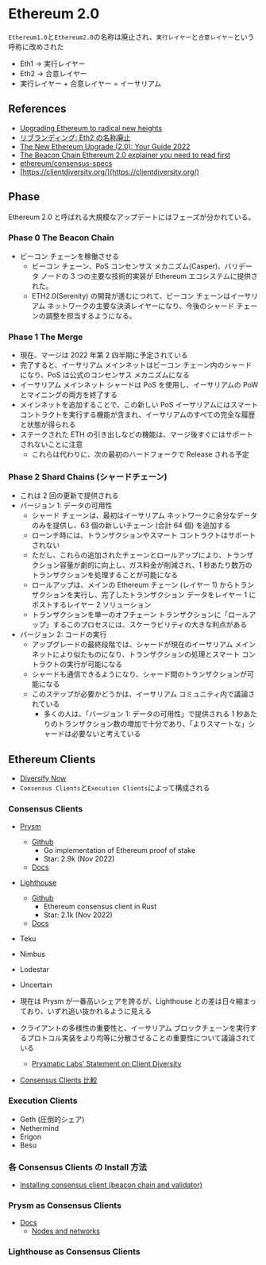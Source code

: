 # Ethereum 2.0

`Ethereum1.0`と`Ethereum2.0`の名称は廃止され、`実行レイヤー`と`合意レイヤー`という呼称に改めされた

- Eth1 -> 実行レイヤー
- Eth2 -> 合意レイヤー
- 実行レイヤー + 合意レイヤー = イーサリアム

## References

- [Upgrading Ethereum to radical new heights](https://ethereum.org/en/upgrades/)
- [リブランディング: Eth2 の名称廃止](https://blog.ethereum.org/ja/2022/01/24/the-great-eth2-renaming)
- [The New Ethereum Upgrade (2.0): Your Guide 2022](https://www.alchemy.com/overviews/ethereum-2-0-your-guide-for-2022)
- [The Beacon Chain Ethereum 2.0 explainer you need to read first](https://ethos.dev/beacon-chain)
- [ethereum/consensus-specs](https://github.com/ethereum/consensus-specs/tree/dev/specs/altair/light-client)
- [https://clientdiversity.org/](https://clientdiversity.org/)

## Phase

Ethereum 2.0 と呼ばれる大規模なアップデートにはフェーズが分かれている。

### Phase 0 The Beacon Chain

- ビーコン チェーンを稼働させる
  - ビーコン チェーン、PoS コンセンサス メカニズム(Casper)、バリデータ ノードの 3 つの主要な技術的実装が Ethereum エコシステムに提供された。
  - ETH2.0(Serenity) の開発が進むにつれて、ビーコン チェーンはイーサリアム ネットワークの主要な決済レイヤーになり、今後のシャード チェーンの調整を担当するようになる。

### Phase 1 The Merge

- 現在、マージは 2022 年第 2 四半期に予定されている
- 完了すると、イーサリアム メインネットはビーコン チェーン内のシャードになり、PoS は公式のコンセンサス メカニズムになる
- イーサリアム メインネット シャードは PoS を使用し、イーサリアムの PoW とマイニングの両方を終了する
- メインネットを追加することで、この新しい PoS イーサリアムにはスマート コントラクトを実行する機能が含まれ、イーサリアムのすべての完全な履歴と状態が得られる
- ステークされた ETH の引き出しなどの機能は、マージ後すぐにはサポートされないことに注意
  - これらは代わりに、次の最初のハードフォークで Release される予定

### Phase 2 Shard Chains (シャードチェーン)

- これは 2 回の更新で提供される
- バージョン 1: データの可用性
  - シャード チェーンは、最初はイーサリアム ネットワークに余分なデータのみを提供し、63 個の新しいチェーン (合計 64 個) を追加する
  - ローンチ時には、トランザクションやスマート コントラクトはサポートされない
  - ただし、これらの追加されたチェーンとロールアップにより、トランザクション容量が劇的に向上し、ガス料金が削減され、1 秒あたり数万のトランザクションを処理することが可能になる
  - ロールアップは、メインの Ethereum チェーン (レイヤー 1) からトランザクションを実行し、完了したトランザクション データをレイヤー 1 にポストするレイヤー 2 ソリューション
  - トランザクションを単一のオフチェーン トランザクションに「ロールアップ」するこのプロセスには、スケーラビリティの大きな利点がある
- バージョン 2: コードの実行
  - アップグレードの最終段階では、シャードが現在のイーサリアム メインネットにより似たものになり、トランザクションの処理とスマート コントラクトの実行が可能になる
  - シャードも通信できるようになり、シャード間のトランザクションが可能になる
  - このステップが必要かどうかは、イーサリアム コミュニティ内で議論されている
    - 多くの人は、「バージョン 1: データの可用性」で提供される 1 秒あたりのトランザクション数の増加で十分であり、「よりスマートな」シャードは必要ないと考えている

## Ethereum Clients

- [Diversify Now](https://clientdiversity.org/)
- `Consensus Clients`と`Execution Clients`によって構成される

### Consensus Clients

- [Prysm](https://prysmaticlabs.com/)
  - [Github](https://github.com/prysmaticlabs/prysm)
    - Go implementation of Ethereum proof of stake
    - Star: 2.9k (Nov 2022)
  - [Docs](https://docs.prylabs.network/docs/getting-started)
- [Lighthouse](https://lighthouse.sigmaprime.io/)
  - [Github](https://github.com/sigp/lighthouse/)
    - Ethereum consensus client in Rust
    - Star: 2.1k (Nov 2022)
  - [Docs](https://lighthouse-book.sigmaprime.io/)
- Teku
- Nimbus
- Lodestar
- Uncertain

- 現在は Prysm が一番高いシェアを誇るが、Lighthouse との差は日々縮まっており、いずれ追い抜かれるように見える
- クライアントの多様性の重要性と、イーサリアム ブロックチェーンを実行するプロトコル実装をより均等に分散させることの重要性について議論されている
  - [Prysmatic Labs’ Statement on Client Diversity](https://medium.com/prysmatic-labs/prysmatic-labs-statement-on-client-diversity-c0e3c2f05671)
- [Consensus Clients 比較](https://docs.rocketpool.net/guides/node/eth-clients.html#consensus-clients)

### Execution Clients

- Geth (圧倒的シェア)
- Nethermind
- Erigon
- Besu

### 各 Consensus Clients の Install 方法

- [Installing consensus client (beacon chain and validator)](https://www.coincashew.com/coins/overview-eth/guide-or-how-to-setup-a-validator-on-eth2-mainnet/part-i-installation/configuring-consensus-client-beaconchain-and-validator)

### Prysm as Consensus Clients

- [Docs](https://docs.prylabs.network/docs/getting-started)
  - [Nodes and networks](https://docs.prylabs.network/docs/concepts/nodes-networks)

### Lighthouse as Consensus Clients

